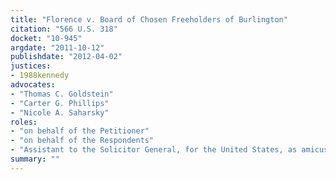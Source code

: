 ```yaml
---
title: "Florence v. Board of Chosen Freeholders of Burlington"
citation: "566 U.S. 318"
docket: "10-945"
argdate: "2011-10-12"
publishdate: "2012-04-02"
justices:
- 1988kennedy
advocates:
- "Thomas C. Goldstein"
- "Carter G. Phillips"
- "Nicole A. Saharsky"
roles:
- "on behalf of the Petitioner"
- "on behalf of the Respondents"
- "Assistant to the Solicitor General, for the United States, as amicus curiae, supporting the Respondents"
summary: ""
---
```


